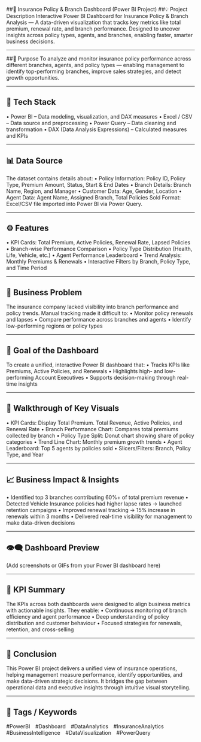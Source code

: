 ##🧾 Insurance Policy & Branch Dashboard (Power BI Project)
##💡 Project Description
Interactive Power BI Dashboard for Insurance Policy & Branch Analysis — A data-driven visualization that tracks key metrics like total premium, renewal rate, and branch performance. Designed to uncover insights across policy types, agents, and branches, enabling faster, smarter business decisions.
________________________________________
##🎯 Purpose
To analyze and monitor insurance policy performance across different branches, agents, and policy types — enabling management to identify top-performing branches, improve sales strategies, and detect growth opportunities.
________________________________________
## 🧰 Tech Stack
•	Power BI – Data modeling, visualization, and DAX measures
•	Excel / CSV – Data source and preprocessing
•	Power Query – Data cleaning and transformation
•	DAX (Data Analysis Expressions) – Calculated measures and KPIs
________________________________________
## 📊 Data Source
The dataset contains details about:
•	Policy Information: Policy ID, Policy Type, Premium Amount, Status, Start & End Dates
•	Branch Details: Branch Name, Region, and Manager
•	Customer Data: Age, Gender, Location
•	Agent Data: Agent Name, Assigned Branch, Total Policies Sold
Format: Excel/CSV file imported into Power BI via Power Query.
________________________________________
## ⚙️ Features
•	KPI Cards: Total Premium, Active Policies, Renewal Rate, Lapsed Policies
•	Branch-wise Performance Comparison
•	Policy Type Distribution (Health, Life, Vehicle, etc.)
•	Agent Performance Leaderboard
•	Trend Analysis: Monthly Premiums & Renewals
•	Interactive Filters by Branch, Policy Type, and Time Period
________________________________________
## 💼 Business Problem
The insurance company lacked visibility into branch performance and policy trends.
Manual tracking made it difficult to:
•	Monitor policy renewals and lapses
•	Compare performance across branches and agents
•	Identify low-performing regions or policy types
________________________________________
## 🎯 Goal of the Dashboard
To create a unified, interactive Power BI dashboard that:
•	Tracks KPIs like Premiums, Active Policies, and Renewals
•	Highlights high- and low-performing Account Executives
•	Supports decision-making through real-time insights
________________________________________
## 🧭 Walkthrough of Key Visuals
•	KPI Cards: Display Total Premium. Total Revenue, Active Policies, and Renewal Rate
•	Branch Performance Chart: Compares total premiums collected by branch
•	Policy Type Split: Donut chart showing share of policy categories
•	Trend Line Chart: Monthly premium growth trends
•	Agent Leaderboard: Top 5 agents by policies sold
•	Slicers/Filters: Branch, Policy Type, and Year
________________________________________
## 📈 Business Impact & Insights
•	Identified top 3 branches contributing 60%+ of total premium revenue
•	Detected Vehicle Insurance policies had higher lapse rates → launched retention campaigns
•	Improved renewal tracking → 15% increase in renewals within 3 months
•	Delivered real-time visibility for management to make data-driven decisions
________________________________________
## 👁️‍🗨️ Dashboard Preview
(Add screenshots or GIFs from your Power BI dashboard here)

________________________________________
## 🧩 KPI Summary
The KPIs across both dashboards were designed to align business metrics with actionable insights. They enable:
•	Continuous monitoring of branch efficiency and agent performance
•	Deep understanding of policy distribution and customer behaviour
•	Focused strategies for renewals, retention, and cross-selling
________________________________________
## 🏁 Conclusion
This Power BI project delivers a unified view of insurance operations, helping management measure performance, identify opportunities, and make data-driven strategic decisions.
It bridges the gap between operational data and executive insights through intuitive visual storytelling.
________________________________________
## 🔖 Tags / Keywords
#PowerBI #Dashboard #DataAnalytics #InsuranceAnalytics #BusinessIntelligence #DataVisualization #PowerQuery

